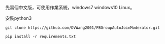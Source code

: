 先寫個中文版，可使用作業系統，windows7 windows10 Linux。

安裝python3


```
git clone https://github.com/DVWang2001/FBGroupAutoJoinModerator.git
```
```shell
pip install -r requirements.txt
```
